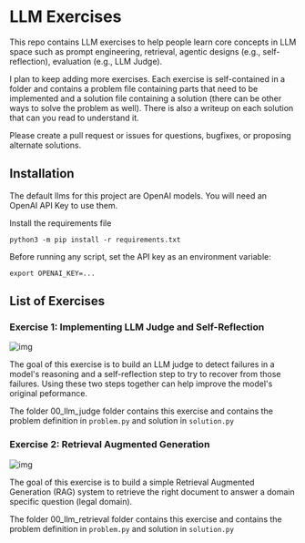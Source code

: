 # LLM Exercises

This repo contains LLM exercises to help people learn core concepts in LLM space such as prompt engineering, retrieval, agentic designs (e.g., self-reflection), evaluation (e.g., LLM Judge).

I plan to keep adding more exercises. Each exercise is self-contained in a folder and contains a problem file containing parts that need to be implemented and a solution file containing a solution (there can be other ways to solve the problem as well). There is also a writeup on each solution that can you read to understand it.

Please create a pull request or issues for questions, bugfixes, or proposing alternate solutions.

## Installation

The default llms for this project are OpenAI models. You will need an OpenAI API Key to use them. 

Install the requirements file

```python3 -m pip install -r requirements.txt```

Before running any script, set the API key as an environment variable:

```export OPENAI_KEY=...```

## List of Exercises 

### Exercise 1: Implementing LLM Judge and Self-Reflection

![img](media/00_llm_judge.png)

The goal of this exercise is to build an LLM judge to detect failures in a model's reasoning and a self-reflection step to try to recover from those failures. Using these two steps together can help improve the model's original peformance.

The folder 00_llm_judge folder contains this exercise and contains the problem definition in `problem.py` and solution in `solution.py`

### Exercise 2: Retrieval Augmented Generation 

![img](media/01_retrieval_step3.png)

The goal of this exercise is to build a simple Retrieval Augmented Generation (RAG) system to retrieve the right document to answer a domain specific question (legal domain).

The folder 00_llm_retrieval folder contains this exercise and contains the problem definition in `problem.py` and solution in `solution.py`


